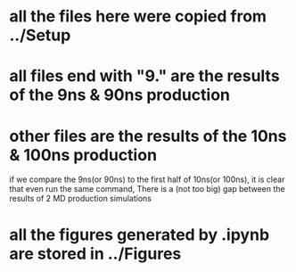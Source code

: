 # all the files here were copied from ../Setup

# all files end with "9." are the results of the 9ns & 90ns production

# other files are the results of the 10ns & 100ns production
if we compare the 9ns(or 90ns) to the first half of 10ns(or 100ns), it is clear that even run the same command, There is a (not too big) gap between the results of 2 MD production simulations

# all the figures generated by .ipynb are stored in ../Figures

